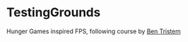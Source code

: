 # TestingGrounds
Hunger Games inspired FPS, following course by [Ben Tristem](https://www.gamedev.tv/)
